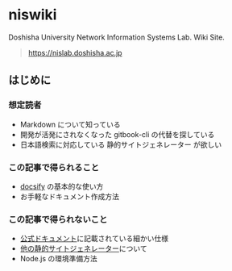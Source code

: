 # niswiki

Doshisha University Network Information Systems Lab. Wiki Site.

> <https://nislab.doshisha.ac.jp>

## はじめに

### 想定読者

- Markdown について知っている
- 開発が活発にされなくなった gitbook-cli の代替を探している
- 日本語検索に対応している 静的サイトジェネレーター が欲しい

### この記事で得られること

- [docsify](https://github.com/docsifyjs/docsify) の基本的な使い方
- お手軽なドキュメント作成方法

### この記事で得られないこと

- [公式ドキュメント](https://docsify.js.org/#/)に記載されている細かい仕様
- [他の静的サイトジェネレーター](https://www.staticgen.com/)について
- Node.js の環境準備方法
